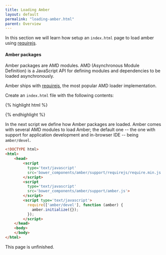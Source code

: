 ```yaml
---
title: Loading Amber
layout: default
permalink: "loading-amber.html"
parent: Overview
---
```


In this section we will learn how setup an `index.html` page to load
amber using [requirejs](http://requirejs.org).

#### Amber packages

Amber packages are AMD modules. AMD (Asynchronous Module
Definition) is a JavaScript API for defining modules and
dependencies to be loaded asynchronously.

Amber ships with [requirejs](http://requirejs.org), the most popular
AMD loader implementation.

Create an `index.html` file with the following contents:

{% highlight html %}
<!DOCTYPE html>
<html>
	<head>
	    <script
		  type='text/javascript'
		  src='bower_components/amber/support/requirejs/require.min.js'>
	    </script>
	    <script
		  type='text/javascript'
		  src='bower_components/amber/support/amber.js'>
	    </script>
	</head>
	<body>
	</body>
</html> 
{% endhighlight %}

In the next script we define how Amber packages are loaded. Amber
comes with several AMD modules to load Amber; the default one --
the one with support for application development and in-browser IDE --
being `amber/devel`.

```html
<!DOCTYPE html>
<html>
	<head>
	    <script
		  type='text/javascript'
		  src='bower_components/amber/support/requirejs/require.min.js'>
	    </script>
	    <script
		  type='text/javascript'
		  src='bower_components/amber/support/amber.js'>
	    </script>
	    <script type='text/javascript'>
		  require(['amber/devel'], function (amber) {
	  		amber.initialize({});
		  });
	    </script>
	</head>
	<body>
	</body>
</html> 
```

<p class="warning">
This page is unfinished.
</p>

